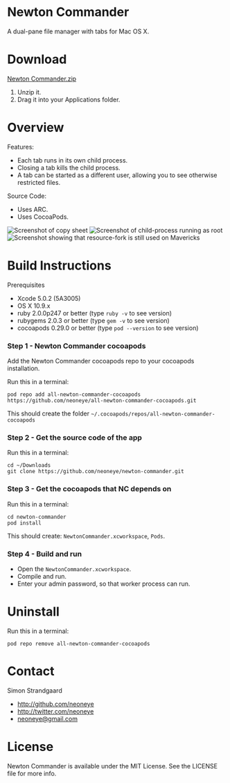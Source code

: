 # Newton Commander

A dual-pane file manager with tabs for Mac OS X.


# Download

[Newton Commander.zip](https://github.com/neoneye/newton-commander/releases/latest/Newton.Commander.zip)

1. Unzip it.
2. Drag it into your Applications folder.


# Overview

Features:
- Each tab runs in its own child process. 
- Closing a tab kills the child process.
- A tab can be started as a different user, allowing you to see otherwise restricted files.

Source Code:
- Uses ARC.
- Uses CocoaPods.

![Screenshot of copy sheet](https://raw.github.com/neoneye/newton-commander/master/source/docs/screenshot001.jpg)
![Screenshot of child-process running as root](https://raw.github.com/neoneye/newton-commander/master/source/docs/screenshot002.jpg)
![Screenshot showing that resource-fork is still used on Mavericks](https://raw.github.com/neoneye/newton-commander/master/source/docs/screenshot003.jpg)


# Build Instructions

Prerequisites
- Xcode 5.0.2 (5A3005)
- OS X 10.9.x
- ruby 2.0.0p247 or better (type `ruby -v` to see version)
- rubygems 2.0.3 or better (type `gem -v` to see version)
- cocoapods 0.29.0 or better (type `pod --version` to see version)


### Step 1 - Newton Commander cocoapods

Add the Newton Commander cocoapods repo to your cocoapods installation.

Run this in a terminal:

    pod repo add all-newton-commander-cocoapods https://github.com/neoneye/all-newton-commander-cocoapods.git

This should create the folder `~/.cocoapods/repos/all-newton-commander-cocoapods`


### Step 2 - Get the source code of the app

Run this in a terminal:

	cd ~/Downloads
	git clone https://github.com/neoneye/newton-commander.git


### Step 3 - Get the cocoapods that NC depends on

Run this in a terminal:

	cd newton-commander
	pod install

This should create: `NewtonCommander.xcworkspace`, `Pods`.


### Step 4 - Build and run

- Open the `NewtonCommander.xcworkspace`.
- Compile and run.
- Enter your admin password, so that worker process can run.


# Uninstall

Run this in a terminal:

    pod repo remove all-newton-commander-cocoapods


# Contact

Simon Strandgaard

- http://github.com/neoneye
- http://twitter.com/neoneye
- neoneye@gmail.com


# License

Newton Commander is available under the MIT License. See the LICENSE file for more info.
